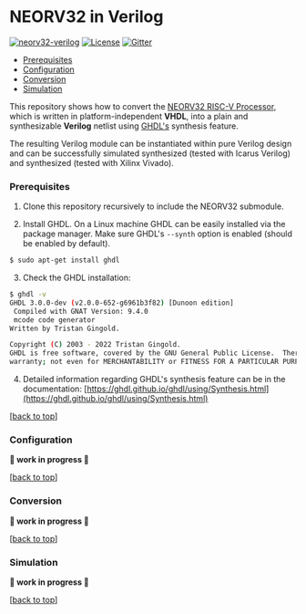 # NEORV32 in Verilog

[![neorv32-verilog](https://img.shields.io/github/workflow/status/stnolting/neorv32-verilog/Verification/main?longCache=true&style=flat-square&label=Processor&logo=Github%20Actions&logoColor=fff)](https://github.com/stnolting/neorv32-verilog/actions/workflows/main.yml)
[![License](https://img.shields.io/github/license/stnolting/neorv32-verilog?longCache=true&style=flat-square&label=License)](https://github.com/stnolting/neorv32-verilog/blob/main/LICENSE)
[![Gitter](https://img.shields.io/badge/Chat-on%20gitter-4db797.svg?longCache=true&style=flat-square&logo=gitter&logoColor=e8ecef)](https://gitter.im/neorv32/community?utm_source=badge&utm_medium=badge&utm_campaign=pr-badge&utm_content=badge)

* [Prerequisites](#Prerequisites)
* [Configuration](#Configuration)
* [Conversion](#Conversion)
* [Simulation](#Simulation)

This repository shows how to convert the [NEORV32 RISC-V Processor](https://github.com/stnolting/neorv32), which is
written in platform-independent **VHDL**, into a plain and synthesizable **Verilog** netlist using
[GHDL's](https://github.com/ghdl/ghdl) synthesis feature.

The resulting Verilog module can be instantiated within pure Verilog design and can be successfully simulated
synthesized (tested with Icarus Verilog) and synthesized (tested with Xilinx Vivado).


### Prerequisites

1. Clone this repository recursively to include the NEORV32 submodule.

2. Install GHDL. On a Linux machine GHDL can be easily installed via the package manager.
Make sure GHDL's `--synth` option is enabled (should be enabled by default).

```bash
$ sudo apt-get install ghdl
```

3. Check the GHDL installation:

```bash
$ ghdl -v
GHDL 3.0.0-dev (v2.0.0-652-g6961b3f82) [Dunoon edition]
 Compiled with GNAT Version: 9.4.0
 mcode code generator
Written by Tristan Gingold.

Copyright (C) 2003 - 2022 Tristan Gingold.
GHDL is free software, covered by the GNU General Public License.  There is NO
warranty; not even for MERCHANTABILITY or FITNESS FOR A PARTICULAR PURPOSE.
```

4. Detailed information regarding GHDL's synthesis feature can be in the documentation:
[https://ghdl.github.io/ghdl/using/Synthesis.html](https://ghdl.github.io/ghdl/using/Synthesis.html)

[[back to top](#NEORV32-in-Verilog)]


### Configuration

**:construction: work in progress :construction:**

[[back to top](#NEORV32-in-Verilog)]


### Conversion

**:construction: work in progress :construction:**

[[back to top](#NEORV32-in-Verilog)]


### Simulation

**:construction: work in progress :construction:**

[[back to top](#NEORV32-in-Verilog)]

